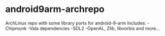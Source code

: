 android9arm-archrepo
====================

ArchLinux repo with some library ports for android-9-arm
Includes:
-Chipmunk
-Vala dependencies
-SDL2
-OpenAL, Zlib, libvorbis and more...
